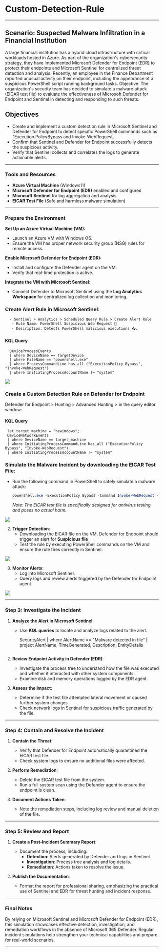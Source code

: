 # Custom-Detection-Rule

---

## Scenario: Suspected Malware Infiltration in a Financial Institution

A large financial institution has a hybrid cloud infrastructure with critical workloads hosted in Azure. As part of the organization's cybersecurity strategy, they have implemented Microsoft Defender for Endpoint (EDR) to protect their endpoints and Microsoft Sentinel for centralized threat detection and analysis. Recently, an employee in the Finance Department reported unusual activity on their endpoint, including the appearance of a suspicious PowerShell script running background tasks.
Objective:
The organization's security team has decided to simulate a malware attack (EICAR test file) to evaluate the effectiveness of Microsoft Defender for Endpoint and Sentinel in detecting and responding to such threats. 

## Objectives
- Create and implement a custom detection rule in Microsoft Sentinel and Defender for Endpoint to detect specific PowerShell commands such as "Execution PolicyBypass  and Invoke-WebRequest.
- Confirm that Sentinel and Defender for Endpoint successfully detects the suspicious activity.
- Verify that Sentinel collects and correlates the logs to generate actionable alerts.
---

### **Tools and Resources**  
- **Azure Virtual Machine** (Windows11)  
- **Microsoft Defender for Endpoint (EDR)** enabled and configured  
- **Microsoft Sentinel** for log aggregation and analysis  
- **EICAR Test File** (Safe and harmless malware simulation)  

---

### Prepare the Environment 
 **Set Up an Azure Virtual Machine (VM):**
   - Launch an Azure VM with Windows OS.
   - Ensure the VM has proper network security group (NSG) rules for remote access.  

 **Enable Microsoft Defender for Endpoint (EDR):**
   - Install and configure the Defender agent on the VM.
   - Verify that real-time protection is active.
 
 **Integrate the VM with Microsoft Sentinel:**
   - Connect Defender to Microsoft Sentinel using the **Log Analytics Workspace** for centralized log collection and monitoring.

 ### Create Alert Rule in Microsoft Sentinel:
      - Sentinel > Analytics > Scheduled Query Rule > Create Alert Rule
       - Rule Name: PowerShell Suspicious Web Request 🚩
       - Description: Detects PowerShell malicious executions 📥.
   #### KQL Query
      DeviceProcessEvents
      | where DeviceName == TargetDevice
      | where FileName == "powershell.exe"
      | where ProcessCommandLine has_all ("ExecutionPolicy Bypass", "Invoke-WebRequest")
      | where InitiatingProcessAccountName != "system"
 
<a href="https://imgur.com/zK3FnfW"><img src="https://i.imgur.com//zK3FnfW.png" tB2TqFcLitle="source: imgur.com" /></a>
   
### Create a Custom Detection Rule on Defender for Endpoint
Defender for Endpoint > Hunting > Advanced Hunting > in the query editor window:
   #### KQL Query
     let target_machine = "hewindows";
     DeviceNetworkEvents  
     | where DeviceName == target_machine
     | where InitiatingProcessCommandLine has_all ("ExecutionPolicy Bypass", "Invoke-WebRequest")
     | where InitiatingProcessAccountName != "system"

 ### Simulate the Malware Incident by downloading the EICAR Test File:  
   - Run the following command in PowerShell to safely simulate a malware attack:  
     ```powershell
     powershell.exe -ExecutionPolicy Bypass -Command Invoke-WebRequest -Uri https://secure.eicar.org/eicar.com.txt -OutFile C:\test\eicar.com
     ```
     _Note: The EICAR test file is specifically designed for antivirus testing and poses no actual harm._

 <a href="https://imgur.com/w1nOHRr"><img src="https://i.imgur.com//w1nOHRr.png" tB2TqFcLitle="source: imgur.com" /></a>

2. **Trigger Detection**:
   - Downloading the EICAR file on the VM. Defender for Endpoint should trigger an alert for **Suspicious file**
   - Test the rule by executing PowerShell commands on the VM and ensure the rule fires correctly in Sentinel.

<a href="https://imgur.com/12TDERC"><img src="https://i.imgur.com//12TDERC.png" tB2TqFcLitle="source: imgur.com" /></a>

3. **Monitor Alerts**:  
   - Log into Microsoft Sentinel.
   - Query logs and review alerts triggered by the Defender for Endpoint agent.

<a href="https://imgur.com/9CVzbaL"><img src="https://i.imgur.com//9CVzbaL.png" tB2TqFcLitle="source: imgur.com" /></a>

---

### **Step 3: Investigate the Incident**  
1. **Analyze the Alert in Microsoft Sentinel**:  
   - Use **KQL queries** to locate and analyze logs related to the alert.
   
     SecurityAlert
     | where AlertName == "Malware detected in file"
     | project AlertName, TimeGenerated, Description, EntityDetails
     ```

2. **Review Endpoint Activity in Defender (EDR)**:  
   - Investigate the process tree to understand how the file was executed and whether it interacted with other system components.  
   - Examine disk and memory operations logged by the EDR agent.

3. **Assess the Impact**:  
   - Determine if the test file attempted lateral movement or caused further system changes.
   - Check network logs in Sentinel for suspicious traffic generated by the file.

---

### **Step 4: Contain and Resolve the Incident**  
1. **Contain the Threat**:  
   - Verify that Defender for Endpoint automatically quarantined the EICAR test file.  
   - Check system logs to ensure no additional files were affected.

2. **Perform Remediation**:  
   - Delete the EICAR test file from the system.  
   - Run a full system scan using the Defender agent to ensure the endpoint is clean.

3. **Document Actions Taken**:  
   - Note the remediation steps, including log review and manual deletion of the file.

---

### **Step 5: Review and Report**  
1. **Create a Post-Incident Summary Report**:  
   - Document the process, including:
     - **Detection**: Alerts generated by Defender and logs in Sentinel.
     - **Investigation**: Process tree analysis and log details.
     - **Remediation**: Actions taken to resolve the issue.  

2. **Publish the Documentation**:  
   - Format the report for professional sharing, emphasizing the practical use of Sentinel and EDR for threat hunting and incident response.

---

### **Final Notes**  
By relying on Microsoft Sentinel and Microsoft Defender for Endpoint (EDR), this simulation showcases effective detection, investigation, and remediation workflows in the absence of Microsoft 365 Defender. Regular incident simulations help strengthen your technical capabilities and prepare for real-world scenarios.

---


